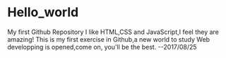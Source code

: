 # Hello_world
My first Github Repository
I like HTML,CSS and JavaScript,I feel they are amazing! 
This is my first exercise in Github,a new world to study Web developping is opened,come on, you'll be the best. --2017/08/25
